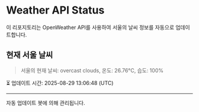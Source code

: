 
# Weather API Status

이 리포지토리는 OpenWeather API를 사용하여 서울의 날씨 정보를 자동으로 업데이트합니다.

## 현재 서울 날씨
> 서울의 현재 날씨: overcast clouds, 온도: 26.76°C, 습도: 100%

⏳ 업데이트 시간: 2025-08-29 13:06:48 (UTC)

---
자동 업데이트 봇에 의해 관리됩니다.
